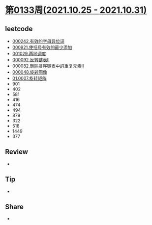 # [第0133周(2021.10.25 - 2021.10.31)](https://github.com/vjudge/ARTS/blob/master/2021/第0133周.md)

## leetcode
* [000242.有效的字母异位词](https://github.com/vjudge/leetcode/tree/master/000201-000400/000242.有效的字母异位词)
* [000921.使括号有效的最少添加](https://github.com/vjudge/leetcode/tree/master/000801-001000/000921.使括号有效的最少添加)
* [001029.两地调度](https://github.com/vjudge/leetcode/tree/master/001001-001200/001029.两地调度)
* [000092.反转链表II](https://github.com/vjudge/leetcode/tree/master/000001-000200/000092.反转链表II)
* [000082.删除排序链表中的重复元素II](https://github.com/vjudge/leetcode/tree/master/000001-000200/000082.删除排序链表中的重复元素II)
* [000048.旋转图像](https://github.com/vjudge/leetcode/tree/master/000001-000200/000048.旋转图像)
* [01.0007.旋转矩阵](https://github.com/vjudge/leetcode/tree/master/程序员面试金典(第6版)/01.0007.旋转矩阵)
* 901
* 402
* 581
* 416
* 474
* 494
* 879
* 322
* 518
* 1449
* 377


## Review
*


## Tip
*


## Share
*
